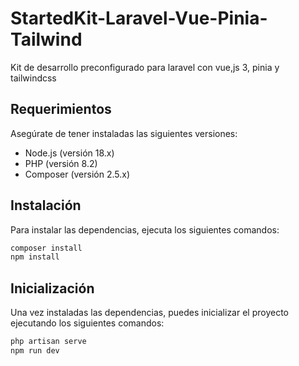 # StartedKit-Laravel-Vue-Pinia-Tailwind
Kit de desarrollo preconfigurado para laravel con vue,js 3, pinia y tailwindcss

## Requerimientos

Asegúrate de tener instaladas las siguientes versiones:

- Node.js (versión 18.x)
- PHP (versión 8.2)
- Composer (versión 2.5.x)

## Instalación

Para instalar las dependencias, ejecuta los siguientes comandos:

```bash
composer install
npm install
```

## Inicialización

Una vez instaladas las dependencias, puedes inicializar el proyecto ejecutando los siguientes comandos:

```bash
php artisan serve
npm run dev
```
